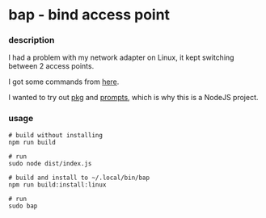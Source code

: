 # bap - bind access point

### description

I had a problem with my network adapter on Linux, it kept switching between 2 access points.

I got some commands from [here](https://www.archybold.com/blog/post/intermittent-connectionhigh-packet-loss-intel-wireless-driver-iwlwifi-ubuntu-linux-networkmanager).

I wanted to try out [pkg](https://www.npmjs.com/package/pkg) and [prompts](https://www.npmjs.com/package/prompts), which is why this is a NodeJS project.

### usage

```console
# build without installing
npm run build

# run
sudo node dist/index.js
```

```console
# build and install to ~/.local/bin/bap
npm run build:install:linux

# run
sudo bap
```
